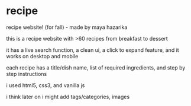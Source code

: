# recipe

recipe website! (for fall) - made by maya hazarika

this is a recipe website with >60 recipes from breakfast to dessert

it has a live search function, a clean ui, a click to expand feature, and it works on desktop and mobile

each recipe has a title/dish name, list of required ingredients, and step by step instructions

i used html5, css3, and vanilla js

i think later on i might add tags/categories, images
